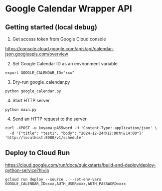 # Google Calendar Wrapper API

## Getting started (local debug)

1. Get access token from Google Cloud console

https://console.cloud.google.com/apis/api/calendar-json.googleapis.com/overview

2. Set Google Calendar ID as an environment variable

```
export GOOGLE_CALENDAR_ID="xxx"
```

3. Dry-run google_calendar.py

```
python google_calendar.py
```

4. Start HTTP server

```
python main.py
```

4. Send an HTTP request to the server

```
curl -XPOST -u koyama:pA55word -H 'Content-Type: application/json' \
  -d '{"title": "test1", "body": "2024-12-24の12:00から14:00"}' 'http://localhost:8080/v1/schedule'
```

## Deploy to Cloud Run

https://cloud.google.com/run/docs/quickstarts/build-and-deploy/deploy-python-service?hl=ja

```
gcloud run deploy --source . --set-env-vars GOOGLE_CALENDAR_ID=xxx,AUTH_USER=xxx,AUTH_PASSWORD=xxx
```
